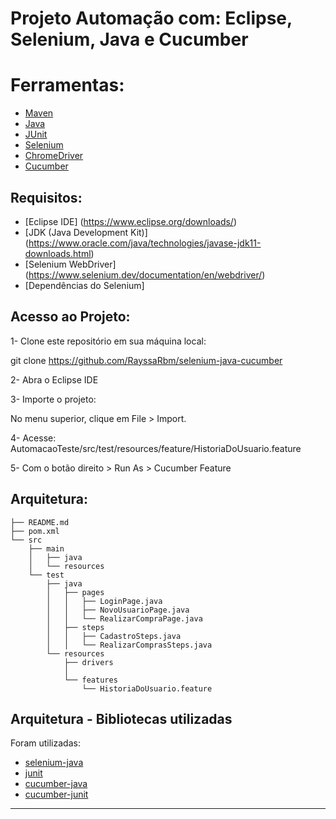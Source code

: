 # Projeto Automação com: Eclipse, Selenium, Java e Cucumber

# Ferramentas:
- [Maven](https://maven.apache.org/ "Maven")
- [Java](https://www.java.com/pt_BR/ "Java")
- [JUnit](https://junit.org/junit4/ "JUnit")
- [Selenium](https://www.seleniumhq.org/ "Selenium")
- [ChromeDriver](https://chromedriver.chromium.org/downloads "ChromeDriver")
- [Cucumber](https://cucumber.io/ "Cucumber")

## Requisitos:

- [Eclipse IDE] (https://www.eclipse.org/downloads/)
- [JDK (Java Development Kit)] (https://www.oracle.com/java/technologies/javase-jdk11-downloads.html)
- [Selenium WebDriver] (https://www.selenium.dev/documentation/en/webdriver/)
- [Dependências do Selenium]

## Acesso ao Projeto:

1- Clone este repositório em sua máquina local:

git clone https://github.com/RayssaRbm/selenium-java-cucumber

2- Abra o Eclipse IDE

3- Importe o projeto:

No menu superior, clique em File > Import.

4- Acesse: AutomacaoTeste/src/test/resources/feature/HistoriaDoUsuario.feature

5- Com o botão direito > Run As > Cucumber Feature


## Arquitetura:

```
├── README.md
├── pom.xml
└── src
    ├── main
    │   ├── java
    │   └── resources
    └── test
        ├── java
        │   ├── pages
        │   │   ├── LoginPage.java
        │   │   ├── NovoUsuarioPage.java
        │   │   └── RealizarCompraPage.java
        │   ├── steps
        │   │   ├── CadastroSteps.java
        │   │   └── RealizarComprasSteps.java
        └── resources
            ├── drivers
            │   
            └── features
                └── HistoriaDoUsuario.feature
```


## Arquitetura - Bibliotecas utilizadas

Foram utilizadas:
- [selenium-java](https://mvnrepository.com/artifact/org.seleniumhq.selenium/selenium-java "selenium-java")
- [junit](https://mvnrepository.com/artifact/junit/junit "junit")
- [cucumber-java](https://mvnrepository.com/artifact/info.cukes/cucumber-java "cucumber-java")
- [cucumber-junit](https://mvnrepository.com/artifact/info.cukes/cucumber-junit "cucumber-junit")

------------

